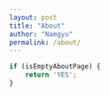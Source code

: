 ```yaml
---
layout: post
title: "About"
author: "Namgyu"
permalink: /about/
---
```


```javascript
if (isEmptyAboutPage) {
    return 'YES';
}
```